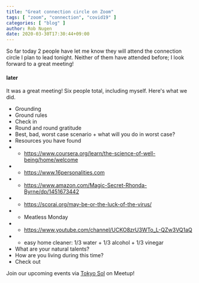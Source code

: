 ```yaml
---
title: "Great connection circle on Zoom"
tags: [ "zoom", "connection", "covid19" ]
categories: [ "blog" ]
author: Rob Nugen
date: 2020-03-30T17:30:44+09:00
---
```


So far today 2 people have let me know they will attend the connection
circle I plan to lead tonight.  Neither of them have attended before;
I look forward to a great meeting!

#### later

It was a great meeting!  Six people total, including myself.  Here's
what we did.

* Grounding
* Ground rules
* Check in
* Round and round gratitude
* Best, bad, worst case scenario + what will you do in worst case?
* Resources you have found
* * https://www.coursera.org/learn/the-science-of-well-being/home/welcome
* * https://www.16personalities.com
* * https://www.amazon.com/Magic-Secret-Rhonda-Byrne/dp/1451673442
* * https://scorai.org/may-be-or-the-luck-of-the-virus/
* * Meatless Monday
* * https://www.youtube.com/channel/UCKO8zrU3WTo_L-QZw3VQ1aQ
* * easy home cleaner:  1/3 water + 1/3 alcohol + 1/3 vinegar
* What are your natural talents?
* How are you living during this time?
* Check out

Join our upcoming events via
[Tokyo Sol](https://www.meetup.com/Tokyo-Sol-barefoot-more/) on Meetup!
